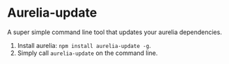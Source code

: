 # Aurelia-update
A super simple command line tool that updates your aurelia dependencies.

1. Install aurelia: `npm install aurelia-update -g`.
2. Simply call `aurelia-update` on the command line.
